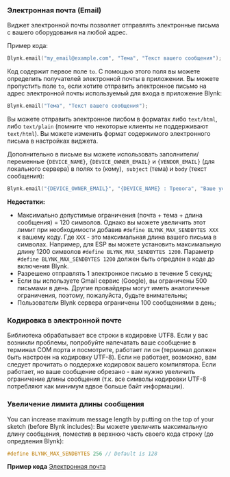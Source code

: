
### Электронная почта (Email)

Виджет электронной почты позволяет отправлять электронные письма с вашего оборудования на любой адрес.

Пример кода:
```cpp
Blynk.email("my_email@example.com", "Тема", "Текст вашего сообщения");
```

Код содержит первое поле ```to```. С помощью этого поля вы можете определить получателей электронной почты в приложении.
Вы можете пропустить поле ```to```, если хотите отправить электронное письмо на адрес электронной почты используемый для входа в приложение Blynk:

 ```cpp
 Blynk.email("Тема", "Текст вашего сообщения");
 ```

Вы можете отправить электронное писбом в форматах либо ```text/html```, либо ```text/plain``` (помните что некоторые клиенты не поддерживают ```text/html```).
Вы можете изменить формат содержимого электронного письма в настройках виджета.

Дополнительно в письме вы можете использовать заполнители/переменные ```{DEVICE_NAME}```, ```{DEVICE_OWNER_EMAIL}``` и ```{VENDOR_EMAIL}``` (для локального сервера) в полях ```to``` (кому),``` subject``` (тема) и ```body``` (текст сообщения):

```cpp
Blynk.email("{DEVICE_OWNER_EMAIL}", "{DEVICE_NAME} : Тревога", "Ваше устройство {DEVICE_NAME} имеет критическую ошибку!");
```

**Недостатки:**

- Максимально допустимые ограничения (почта + тема + длина сообщения) = 120 символов. Однако вы можете увеличить этот лимит при необходимости добавив ```#define BLYNK_MAX_SENDBYTES XXX``` к вашему коду. Где ```XXX``` - это максимальная длина вашего письма в символах.
Например, для ESP вы можете установить максимальную длину 1200 символов ```#define BLYNK_MAX_SENDBYTES 1200```. Параметр  ```#define BLYNK_MAX_SENDBYTES 1200``` должен быть опредлен в коде до включения Blynk.
- Разрешено отправлять 1 электронное письмо в течение 5 секунд;
- Если вы используете Gmail сервис (Google), вы ограничены 500 письмами в день. Другие провайдеры могут иметь аналогичные ограничения, поэтому, пожалуйста, будьте внимательны;
- Пользователи Blynk сервера ограничены 100 сообщениями в день;

### Кодировка в электронной почте

Библиотека обрабатывает все строки в кодировке UTF8. Если у вас возникли проблемы, попробуйте напечатать ваше сообщение в терминал COM порта и посмотрите, работает ли он (терминал должен быть настроен на кодировку UTF-8). Если не работает, возможно, вам следует прочитать о поддержке кодировок вашего компилятора. 
Если работает, но ваше сообщение обрезано - вам нужно увеличить ограничение длины сообщения (т.к. все символы кодировки UTF-8 потребляют как минимум вдвое больше байт информации).

### Увеличение лимита длины сообщения

You can increase maximum message length by putting on the top of your sketch (before Blynk includes):
Вы можете увеличить максимальную длину сообщения, поместив в верхнюю часть своего кода строку (до опредления Blynk):
```cpp
#define BLYNK_MAX_SENDBYTES 256 // Default is 128
```

**Пример кода** [Электронная почта](https://github.com/blynkkk/blynk-library/blob/master/examples/Widgets/Email/Email.ino) 
